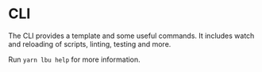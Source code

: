 # CLI

The CLI provides a template and some useful commands. It includes watch and
reloading of scripts, linting, testing and more.

Run `yarn lbu help` for more information.

